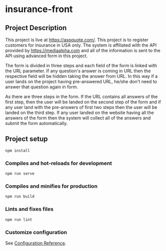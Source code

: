 # insurance-front

## Project Description

This project is live at https://aspquote.com/. This project is to register customers for insurance in USA only. The system is affiliated with the API provided by https://mediaalpha.com and all of the information is sent to the API using advanced form in this project.

The form is divided in three steps and each field of the form is linked with the URL parameter. If any question's answer is coming in URL then the respective field will be hidden taking the answer from URL. In this way if a user lands on the project having pre-answered URL, he/she don't need to answer that question again in form.

As there are three steps in the form. If the URL contains all answers of the first step, then the user will be landed on the second step of the form and if any user land with the pre-answers of first two steps then the user will be landed on the third step. If any user landed on the website having all the answers of the form then the system will collect all of the answers and submit the form automatically.

## Project setup

```
npm install
```

### Compiles and hot-reloads for development

```
npm run serve
```

### Compiles and minifies for production

```
npm run build
```

### Lints and fixes files

```
npm run lint
```

### Customize configuration

See [Configuration Reference](https://cli.vuejs.org/config/).
